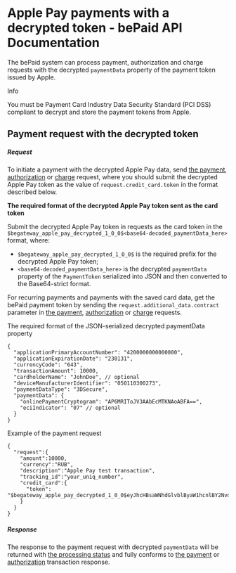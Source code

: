 # Apple Pay payments with a decrypted token - bePaid API Documentation
The bePaid system can process payment, authorization and charge requests with the decrypted `paymentData` property of the payment token issued by Apple.

Info

You must be Payment Card Industry Data Security Standard (PCI DSS) compliant to decrypt and store the payment tokens from Apple.

Payment request with the decrypted token
----------------------------------------

##### Request

To initiate a payment with the decrypted Apple Pay data, send [the payment](https://docs.bepaid.by/en/integration/card_api/transactions/payment/), [authorization](https://docs.bepaid.by/en/integration/card_api/transactions/authorization/) or [charge](https://docs.bepaid.by/en/payment_management/saved_cards/charges/) request, where you should submit the decrypted Apple Pay token as the value of `request.credit_card.token` in the format described below.

**The required format of the decrypted Apple Pay token sent as the card token**

Submit the decrypted Apple Pay token in requests as the card token in the `$begateway_apple_pay_decrypted_1_0_0$<base64-decoded_paymentData_here>` format, where:

*   `$begateway_apple_pay_decrypted_1_0_0$` is the required prefix for the decrypted Apple Pay token;
*   `<base64-decoded_paymentData_here>` is the decrypted `paymentData` property of the `PaymentToken` serialized into JSON and then converted to the Base64-strict format.

For recurring payments and payments with the saved card data, get the bePaid payment token by sending the `request.additional_data.contract` parameter in [the payment](https://docs.bepaid.by/en/integration/card_api/transactions/payment/), [authorization](https://docs.bepaid.by/en/integration/card_api/transactions/authorization/) or [charge](https://docs.bepaid.by/en/payment_management/saved_cards/charges/) requests.

The required format of the JSON-serialized decrypted paymentData property

```
{
  "applicationPrimaryAccountNumber": "4200000000000000",
  "applicationExpirationDate": "230131",
  "currencyCode": "643",
  "transactionAmount": 10000,
  "cardholderName": "JohnDoe", // optional 
  "deviceManufacturerIdentifier": "050110300273",
  "paymentDataType": "3DSecure",
  "paymentData": {
    "onlinePaymentCryptogram": "AP6MRIToJV3AAbEcMTKNAoABFA==",
    "eciIndicator": "07" // optional
  }
}

```


Example of the payment request

```
{
  "request":{
    "amount":10000,
    "currency":"RUB",
    "description":"Apple Pay test transaction",
    "tracking_id":"your_uniq_number",
    "credit_card":{
      "token": "$begateway_apple_pay_decrypted_1_0_0$eyJhcHBsaWNhdGlvblByaW1hcnlBY2NvdW50TnVtYmVyIjoiNDIwMDAwMDAwMDAwMDAwMCIsImFwcGxpY2F0aW9uRXhwaXJhdGlbvkRhdGUiOiIyMzAxMzEiLCJjdXJyZW5jeUNvZGUiOiI2NDMiLCJ0cmFuc2FjdGlvbkFtb3VudCI6MTAwMDAsImRldmljZU1hbnVmYWN0dXJlcklkZW50aWZpZXIiOiIwNTAxMTAwMzAyNzMiLCJwYXltZW05RGF0YVR5cGUiOiIzRFNlY3VyZSIsInBheW1lbnREYXRhIjp7Im9ubGluZVBheW1lbnRDcnlwdG9ncmFtIjoiQVA2TVJJVG9KVjNiQUFFY01US05Bb0FCRkE9PSJ9fQ=="
    }
  }
}

```


##### Response

The response to the payment request with decrypted `paymentData` will be returned with [the processing status](https://docs.bepaid.by/en/integration/card_api/statuses/) and fully conforms to [the payment](https://docs.bepaid.by/en/integration/card_api/transactions/payment/) or [authorization](https://docs.bepaid.by/en/integration/card_api/transactions/authorization/) transaction response.